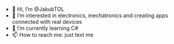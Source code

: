 - 👋 Hi, I’m @JakubTOL
- 👀 I’m interested in electronics, mechatronics and creating apps connected with real devices
- 🌱 I’m currently learning C#
- 📫 How to reach me: just text me 

<!---
JakubTOL/JakubTOL is a ✨ special ✨ repository because its `README.md` (this file) appears on your GitHub profile.
You can click the Preview link to take a look at your changes.
--->
